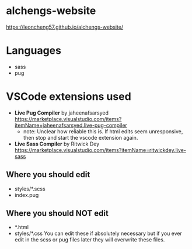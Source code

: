 # alchengs-website

https://leoncheng57.github.io/alchengs-website/


# Languages
- sass
- pug

# VSCode extensions used
- **Live Pug Compiler** by jaheenafsarsyed https://marketplace.visualstudio.com/items?itemName=jaheenafsarsyed.live-pug-compiler
    - note: Unclear how reliable this is. If html edits seem unresponsive, then stop and start the vscode extension again.
- **Live Sass Compiler** by Ritwick Dey https://marketplace.visualstudio.com/items?itemName=ritwickdey.live-sass


## Where you should edit
- styles/*.scss
- index.pug

## Where you should NOT edit
- *.html
- styles/*.css
You can edit these if absolutely necessary but if you ever edit in the scss or pug files later they will overwrite these files.
